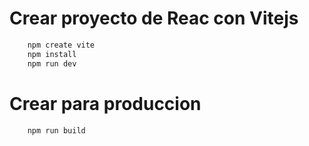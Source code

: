 # Crear proyecto de Reac con Vitejs
```bash
    npm create vite
    npm install
    npm run dev
```
# Crear para produccion
```bash
    npm run build
```

